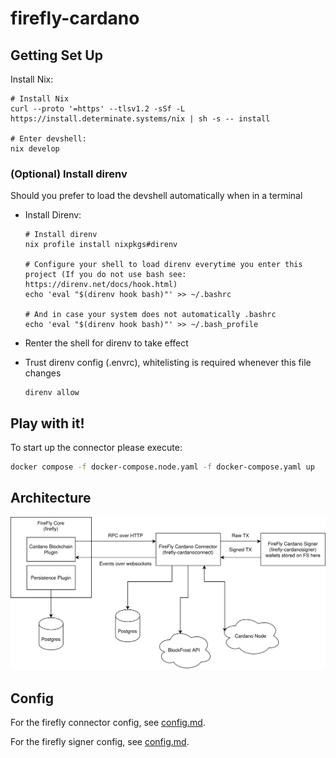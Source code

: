 # firefly-cardano


## Getting Set Up

Install Nix:
```console
# Install Nix
curl --proto '=https' --tlsv1.2 -sSf -L https://install.determinate.systems/nix | sh -s -- install

# Enter devshell:
nix develop
```

### (Optional) Install direnv
Should you prefer to load the devshell automatically when in a terminal

- Install Direnv:
  ```
  # Install direnv
  nix profile install nixpkgs#direnv

  # Configure your shell to load direnv everytime you enter this project (If you do not use bash see: https://direnv.net/docs/hook.html)
  echo 'eval "$(direnv hook bash)"' >> ~/.bashrc

  # And in case your system does not automatically .bashrc
  echo 'eval "$(direnv hook bash)"' >> ~/.bash_profile
  ```

- Renter the shell for direnv to take effect
- Trust direnv config (.envrc), whitelisting is required whenever this file changes
  ```
  direnv allow
  ```
## Play with it!

To start up the connector please execute:
```bash
docker compose -f docker-compose.node.yaml -f docker-compose.yaml up
```

## Architecture

![](./arch.svg)

## Config

For the firefly connector config, see [config.md](firefly-cardanoconnect/config.md).

For the firefly signer config, see [config.md](firefly-cardanosigner/config.md).
